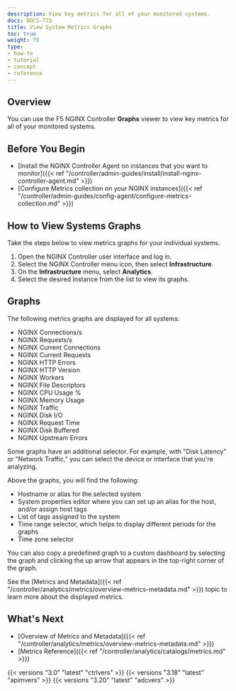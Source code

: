 ```yaml
---
description: View key metrics for all of your monitored systems.
docs: DOCS-773
title: View System Metrics Graphs
toc: true
weight: 70
type:
- how-to
- tutorial
- concept
- reference
---
```


## Overview

You can use the F5 NGINX Controller **Graphs** viewer to view key metrics for all of your monitored systems.

## Before You Begin

- [Install the NGINX Controller Agent on instances that you want to monitor]({{< ref "/controller/admin-guides/install/install-nginx-controller-agent.md" >}})
- [Configure Metrics collection on your NGINX instances]({{< ref "/controller/admin-guides/config-agent/configure-metrics-collection.md" >}})

## How to View Systems Graphs

Take the steps below to view metrics graphs for your individual systems.

1. Open the NGINX Controller user interface and log in.
2. Select the NGINX Controller menu icon, then select **Infrastructure**.
3. On the **Infrastructure** menu, select **Analytics**.
4. Select the desired Instance from the list to view its graphs.

## Graphs

The following metrics graphs are displayed for all systems:

- NGINX Connections/s
- NGINX Requests/s
- NGINX Current Connections
- NGINX Current Requests
- NGINX HTTP Errors
- NGINX HTTP Version
- NGINX Workers
- NGINX File Descriptors
- NGINX CPU Usage %
- NGINX Memory Usage
- NGINX Traffic
- NGINX Disk I/O
- NGINX Request Time
- NGINX Disk Buffered
- NGINX Upstream Errors

Some graphs have an additional selector. For example, with "Disk Latency" or "Network Traffic," you can select the device or interface that you're analyzing.

Above the graphs, you will find the following:

- Hostname or alias for the selected system
- System properties editor where you can set up an alias for the host, and/or assign host tags
- List of tags assigned to the system
- Time range selector, which helps to display different periods for the graphs
- Time zone selector

You can also copy a predefined graph to a custom dashboard by selecting the graph and clicking the up arrow that appears in the top-right corner of the graph.

See the [Metrics and Metadata]({{< ref "/controller/analytics/metrics/overview-metrics-metadata.md" >}}) topic to learn more about the displayed metrics.

## What's Next

- [Overview of Metrics and Metadata]({{< ref "/controller/analytics/metrics/overview-metrics-metadata.md" >}})
- [Metrics Reference]({{< ref "/controller/analytics/catalogs/metrics.md" >}})

{{< versions "3.0" "latest" "ctrlvers" >}}
{{< versions "3.18" "latest" "apimvers" >}}
{{< versions "3.20" "latest" "adcvers" >}}
